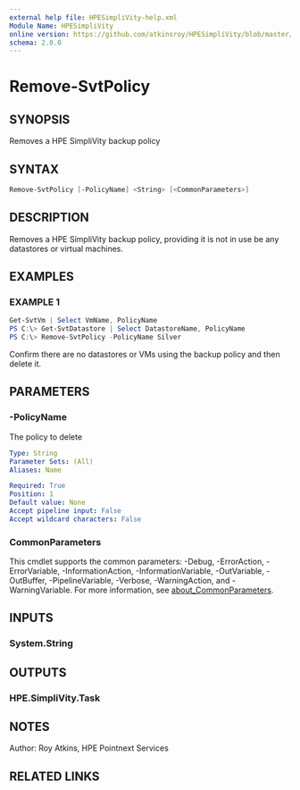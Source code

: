 ```yaml
---
external help file: HPESimpliVity-help.xml
Module Name: HPESimpliVity
online version: https://github.com/atkinsroy/HPESimpliVity/blob/master/docs/Get-SvtDatastoreComputeNode.md
schema: 2.0.0
---
```


# Remove-SvtPolicy

## SYNOPSIS

Removes a HPE SimpliVity backup policy

## SYNTAX

```PowerShell
Remove-SvtPolicy [-PolicyName] <String> [<CommonParameters>]
```

## DESCRIPTION

Removes a HPE SimpliVity backup policy, providing it is not in use be any datastores or virtual machines.

## EXAMPLES

### EXAMPLE 1

```PowerShell
Get-SvtVm | Select VmName, PolicyName
PS C:\> Get-SvtDatastore | Select DatastoreName, PolicyName
PS C:\> Remove-SvtPolicy -PolicyName Silver
```

Confirm there are no datastores or VMs using the backup policy and then delete it.

## PARAMETERS

### -PolicyName

The policy to delete

```yaml
Type: String
Parameter Sets: (All)
Aliases: Name

Required: True
Position: 1
Default value: None
Accept pipeline input: False
Accept wildcard characters: False
```

### CommonParameters

This cmdlet supports the common parameters: -Debug, -ErrorAction, -ErrorVariable, -InformationAction, -InformationVariable, -OutVariable, -OutBuffer, -PipelineVariable, -Verbose, -WarningAction, and -WarningVariable. For more information, see [about_CommonParameters](http://go.microsoft.com/fwlink/?LinkID=113216).

## INPUTS

### System.String

## OUTPUTS

### HPE.SimpliVity.Task

## NOTES

Author: Roy Atkins, HPE Pointnext Services

## RELATED LINKS
